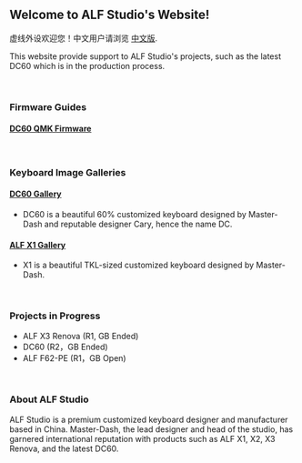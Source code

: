 ## Welcome to ALF Studio's Website! 

虚线外设欢迎您！中文用户请浏览 [中文版](/doc/chinese_site.md).

This website provide support to ALF Studio's projects, such as the latest DC60 which is in the production process. 

<br>

### Firmware Guides
#### [DC60 QMK Firmware](/doc/dc60_firmware.md)

<br>


### Keyboard Image Galleries

#### [DC60 Gallery](/doc/dc60_gallery.md)
* DC60 is a beautiful 60% customized keyboard designed by Master-Dash and reputable designer Cary, hence the name DC. 

#### [ALF X1 Gallery](/doc/x1_gallery.md)
* X1 is a beautiful TKL-sized customized keyboard designed by Master-Dash. 

<br>

### Projects in Progress

* ALF X3 Renova (R1, GB Ended)
* DC60 (R2，GB Ended)
* ALF F62-PE (R1，GB Open)

<br>

### About ALF Studio

ALF Studio is a premium customized keyboard designer and manufacturer based in China. Master-Dash, the lead designer and head of the studio, has garnered international reputation with products such as ALF X1, X2, X3 Renova, and the latest DC60.
